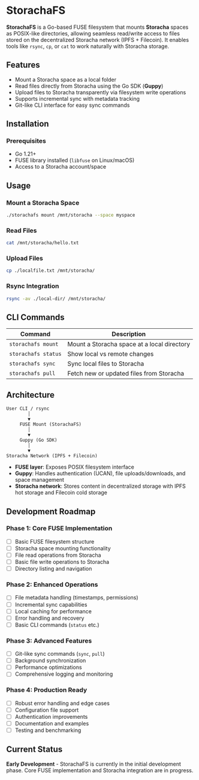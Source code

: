 # StorachaFS

**StorachaFS** is a Go-based FUSE filesystem that mounts **Storacha** spaces as POSIX-like directories, allowing seamless read/write access to files stored on the decentralized Storacha network (IPFS + Filecoin). It enables tools like `rsync`, `cp`, or `cat` to work naturally with Storacha storage.

## Features

* Mount a Storacha space as a local folder
* Read files directly from Storacha using the Go SDK (**Guppy**)
* Upload files to Storacha transparently via filesystem write operations
* Supports incremental sync with metadata tracking
* Git-like CLI interface for easy sync commands

## Installation

### Prerequisites

* Go 1.21+
* FUSE library installed (`libfuse` on Linux/macOS)
* Access to a Storacha account/space

## Usage

### Mount a Storacha Space

```bash
./storachafs mount /mnt/storacha --space myspace
```

### Read Files

```bash
cat /mnt/storacha/hello.txt
```

### Upload Files

```bash
cp ./localfile.txt /mnt/storacha/
```

### Rsync Integration

```bash
rsync -av ./local-dir/ /mnt/storacha/
```

## CLI Commands

| Command             | Description                                 |
| ------------------- | ------------------------------------------- |
| `storachafs mount`  | Mount a Storacha space at a local directory |
| `storachafs status` | Show local vs remote changes                |
| `storachafs sync`   | Sync local files to Storacha                |
| `storachafs pull`   | Fetch new or updated files from Storacha    |

## Architecture

```
User CLI / rsync
        │
        ▼
     FUSE Mount (StorachaFS)
        │
        ▼
     Guppy (Go SDK)
        │
        ▼
Storacha Network (IPFS + Filecoin)
```

* **FUSE layer**: Exposes POSIX filesystem interface
* **Guppy**: Handles authentication (UCAN), file uploads/downloads, and space management
* **Storacha network**: Stores content in decentralized storage with IPFS hot storage and Filecoin cold storage

## Development Roadmap

### Phase 1: Core FUSE Implementation
- [ ] Basic FUSE filesystem structure
- [ ] Storacha space mounting functionality
- [ ] File read operations from Storacha
- [ ] Basic file write operations to Storacha
- [ ] Directory listing and navigation

### Phase 2: Enhanced Operations
- [ ] File metadata handling (timestamps, permissions)
- [ ] Incremental sync capabilities
- [ ] Local caching for performance
- [ ] Error handling and recovery
- [ ] Basic CLI commands (`status` etc.)

### Phase 3: Advanced Features
- [ ] Git-like sync commands (`sync`, `pull`)
- [ ] Background synchronization
- [ ] Performance optimizations
- [ ] Comprehensive logging and monitoring

### Phase 4: Production Ready
- [ ] Robust error handling and edge cases
- [ ] Configuration file support
- [ ] Authentication improvements
- [ ] Documentation and examples
- [ ] Testing and benchmarking

## Current Status

**Early Development** - StorachaFS is currently in the initial development phase. Core FUSE implementation and Storacha integration are in progress.
